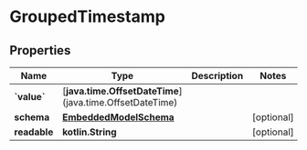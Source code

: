 
# GroupedTimestamp

## Properties
Name | Type | Description | Notes
------------ | ------------- | ------------- | -------------
**&#x60;value&#x60;** | \[**java.time.OffsetDateTime**](java.time.OffsetDateTime) |  | 
**schema** | [**EmbeddedModelSchema**](EmbeddedModelSchema.md) |  |  [optional]
**readable** | **kotlin.String** |  |  [optional]



